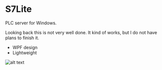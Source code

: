 # S7Lite
PLC server for Windows.

Looking back this is not very well done. It kind of works, but I do not have plans to finish it.

<ul>
  <li>WPF design</li>
  <li>Lightweight</li>
</ul>

![alt text](https://github.com/somapatrik/S7Lite/blob/master/Picture/preview.png)
